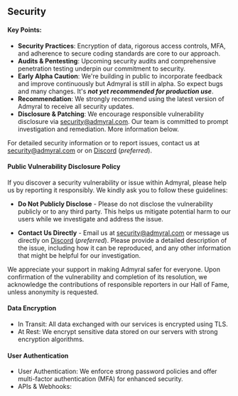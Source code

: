 ## Security

#### Key Points:
- **Security Practices**: Encryption of data, rigorous access controls, MFA, and adherence to secure coding standards are core to our approach.
- **Audits & Pentesting**: Upcoming security audits and comprehensive penetration testing underpin our commitment to security.
- **Early Alpha Caution**: We're building in public to incorporate feedback and improve continuously but Admyral is still in alpha. So expect bugs and many changes. It's ***not yet recommended for production use***.
- **Recommendation**: We strongly recommend using the latest version of Admyral to receive all security updates. 
- **Disclosure & Patching**: We encourage responsible vulnerability disclosure via security@admyral.com. Our team is committed to prompt investigation and remediation. More information below.

For detailed security information or to report issues, contact us at security@admyral.com or on [Discord](https://discord.gg/9ReNvc85) (*preferred*).

#### Public Vulnerability Disclosure Policy
If you discover a security vulnerability or issue within Admyral, please help us by reporting it responsibly. We kindly ask you to follow these guidelines:

- **Do Not Publicly Disclose** - Please do not disclose the vulnerability publicly or to any third party. This helps us mitigate potential harm to our users while we investigate and address the issue.

- **Contact Us Directly** - Email us at security@admyral.com or message us directly on [Discord](https://discord.gg/9ReNvc85) (*preferred*). Please provide a detailed description of the issue, including how it can be reproduced, and any other information that might be helpful for our investigation.

We appreciate your support in making Admyral safer for everyone. Upon confirmation of the vulnerability and completion of its resolution, we acknowledge the contributions of responsible reporters in our Hall of Fame, unless anonymity is requested.

#### Data Encryption
- In Transit: All data exchanged with our services is encrypted using TLS.
- At Rest: We encrypt sensitive data stored on our servers with strong encryption algorithms.


#### User Authentication
- User Authentication: We enforce strong password policies and offer multi-factor authentication (MFA) for enhanced security.
- APIs & Webhooks: 
